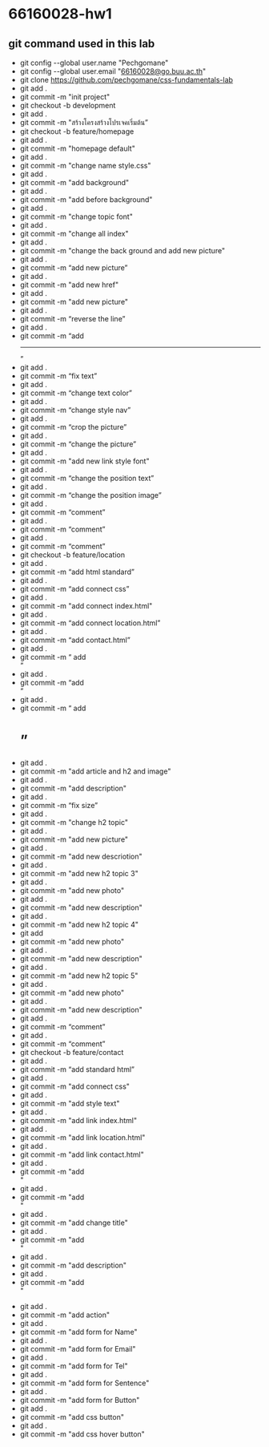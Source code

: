 # 66160028-hw1
## git command used in this lab
-	git config --global user.name "Pechgomane"
-	git config --global user.email "66160028@go.buu.ac.th"
-	git clone https://github.com/pechgomane/css-fundamentals-lab
-	git add .
-	git commit -m "init project"
-	git checkout -b development
-	git add .
-	git commit -m "สร้างโครงสร้างโปรเจคเริ่มต้น”
-	git checkout -b feature/homepage 
-	git add .
-	git commit -m "homepage default" 
-	git add .
-	git commit -m "change name style.css" 
-	git add .
-	git commit -m "add background"  
-	git add .
-	git commit -m "add before background"
-	git add .
-	git commit -m "change topic font"
-	git add .
-	git commit -m "change all index"
-	git add . 
-	git commit -m "change the back ground and add new picture"
-	git add .
-	git commit -m “add new picture”
-	git add .
-	git commit -m "add new href"
-	git add .
-	git commit -m "add new picture"
-	git add .
-	git commit -m “reverse the line”
-	git add .
-	git commit -m “add <hr>”
-	git add .
-	git commit -m “fix text”
-	git add .
-	git commit -m “change text color”
-	git add .
-	git commit -m “change style nav”
-	git add .
-	git commit -m “crop the picture”
-	git add .
-	git commit -m “change the picture”
-	git add .
-	git commit -m "add new link style font"
-	git add .
-	git commit -m “change the position text”
-	git add .
-	git commit -m “change the position image”
-	git add .
-	git commit -m “comment”
-	git add .
-	git commit -m “comment”
-	git add .
-	git commit -m “comment”
-	git checkout -b feature/location
-	git add .
-	git commit -m “add html standard”
-	git add .
-	git commit -m “add connect css”
-	git add .
-	git commit -m "add connect index.html"
-	git add .
-	git commit -m “add connect location.html”
-	git add .
-	git commit -m “add contact.html”
-	git add .
-	git commit -m “ add <main>”
-	git add .
-	git commit -m “add <section>”
-	git add .
-	git commit -m “ add <h1>”
-	git add .
-	git commit -m "add article and h2 and image"
-	git add .
-	git commit -m "add description"
-	git add .
-	git commit -m “fix size”
-	git add .
-	git commit -m "change h2 topic"
-	git add .
-	git commit -m "add new picture"
-	git add .
-	git commit -m "add new descriotion"
-	git add .
-	git commit -m "add new h2 topic 3"
-	git add .
-	git commit -m "add new photo"
-	git add .
-	git commit -m "add new description"
-	git add .
-	git commit -m "add new h2 topic 4"
-	git add 
-	git commit -m "add new photo"
-	git add .
-	git commit -m "add new description"
-	git add .
-	git commit -m "add new h2 topic 5"
-	git add .
-	git commit -m "add new photo"
-	git add .
-	git commit -m "add new description"
-	git add .
-	git commit -m “comment”
-	git add .
-	git commit -m “comment”
-	git checkout -b feature/contact
-	git add .
-	git commit -m “add standard html”
-	git add .
-	git commit -m "add connect css"
-	git add .
-	git commit -m "add style text"
-	git add .
-	git commit -m "add link index.html"
-	git add .
-	git commit -m "add link location.html"
-	git add .
-	git commit -m "add link contact.html"
-	git add .
-	git commit -m "add <main>"
-	git add .
-	git commit -m "add <footer>"
-	git add .
-	git commit -m "add change title"
-	git add .
-	git commit -m "add <section>"
-	git add .
-	git commit -m "add description"
-	git add .
-	git commit -m "add <form>"
-	git add .
-	git commit -m "add action"
-	git add .
-	git commit -m "add form for Name"
-	git add .
-	git commit -m "add form for Email"
-	git add .
-	git commit -m "add form for Tel"
-	git add .
-	git commit -m "add form for Sentence"
-	git add .
-	git commit -m "add form for Button"
-	git add .
-	git commit -m "add css button"
-	git add .
-	git commit -m "add css hover button"
